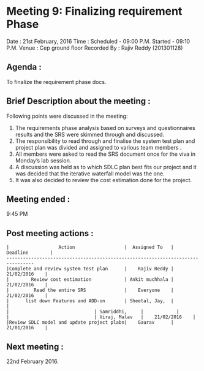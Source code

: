 
Meeting 9: Finalizing requirement Phase
======================================

 Date : 21st February, 2016
 Time : Scheduled - 09:00 P.M.
 Started - 09:10 P.M.
 Venue : Cep ground floor
 Recorded By : Rajiv Reddy (201301128)

Agenda : 
-------
To finalize the requirement phase docs.

Brief Description about the meeting :
------------------------------------
Following points were discussed in the meeting: 
1) The requirements phase analysis based on surveys and questionnaires results and the SRS were skimmed through and discussed. 
2) The responsibility to read through and finalise the system test plan and  project plan was divided and assigned to various team members . 
3) All members were asked to read the SRS document once for the viva in Monday’s lab session.
4) A discussion was held as to which SDLC plan best fits our project and it was decided that the iterative waterfall model was the one.
5) It was also decided to review the cost estimation done for the project.

Meeting ended :
---------------
 9:45 PM

Post meeting actions :
----------------------

    |                  Action                  |  Assigned To   |  Deadline        |  
    --------------------------------------------------------------------------------
    |Complete and review system test plan      |    Rajiv Reddy |    21/02/2016    |  
    |        Review cost estimation            | Ankit muchhala |    21/02/2016    |  
    |         Read the entire SRS              |    Everyone    |    21/02/2016    |  
    |      list down Features and ADD-on       | Sheetal, Jay,  |		      |
    | 					            | Samriddhi,     |		      |
    | 					            | Viraj, Malav   |    21/02/2016    | 
    |Review SDLC model and update project plabn|    Gaurav      |    21/01/2016    |  

Next meeting : 
--------------
22nd February 2016.
